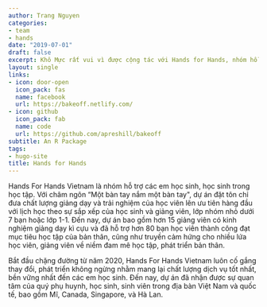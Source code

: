 ```yaml
---
author: Trang Nguyen
categories:
- team
- hands
date: "2019-07-01"
draft: false
excerpt: Khô Mực rất vui vì được cộng tác với Hands for Hands, nhóm hỗ trợ các bạn học sinh, sinh viên về nhiều mảng liên quan đến du học. Hands giúp Mực hiểu hơn về cuộc sống và nhu cầu của các bạn trẻ. Cùng nhau, bọn mình hi vọng các bạn sẽ chuẩn bị được hành trang vững chắc để tự tin nộp hồ sơ cho những trường đại học bạn hằng mong muốn.
layout: single
links:
- icon: door-open
  icon_pack: fas
  name: facebook
  url: https://bakeoff.netlify.com/
- icon: github
  icon_pack: fab
  name: code
  url: https://github.com/apreshill/bakeoff
subtitle: An R Package
tags:
- hugo-site
title: Hands for Hands
---
```


Hands For Hands Vietnam là nhóm hỗ trợ các em học sinh, học sinh trong học tập.
Với châm ngôn “Một bàn tay nắm một bàn tay", dự án đặt tôn chỉ đưa chất lượng giảng dạy và trải nghiệm của học viên lên ưu tiên hàng đầu với lịch học theo sự sắp xếp của học sinh và giảng viên, lớp nhóm nhỏ dưới 7 bạn hoặc lớp 1-1.
Đến nay, dự án bao gồm hơn 15 giảng viên có kinh nghiệm giảng dạy kì cựu và đã hỗ trợ hơn 80 bạn học viên thành công đạt mục tiêu học tập của bản thân, cũng như truyền cảm hứng cho nhiều lứa học viên, giảng viên về niềm đam mê học tập, phát triển bản thân.

Bắt đầu chặng đường từ năm 2020, Hands For Hands Vietnam luôn cố gắng thay đổi, phát triển không ngừng nhằm mang lại chất lượng dịch vụ tốt nhất, bền vững nhất đến các em học sinh.
Đến nay, dự án đã nhận được sự quan tâm của quý phụ huynh, học sinh, sinh viên trong địa bàn Việt Nam và quốc tế, bao gồm Mĩ, Canada, Singapore, và Hà Lan. 
